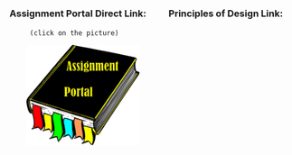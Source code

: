 ### Assignment Portal Direct Link: &nbsp; &emsp; &nbsp; Principles of Design Link:

         (click on the picture)                                                                 

&nbsp; &emsp;    &nbsp;[<img src="sources/Link.png" width="200">](https://jmmonjeremy.github.io/)
